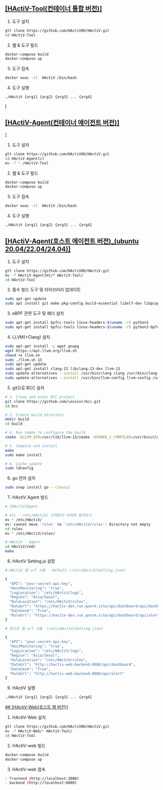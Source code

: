 [<h2> [HActiV-Tool(컨테이너 통합 버전)] </h2>
](https://github.com/HActiV00/HActiV/tree/main/HActiV-Docker)
  1. 도구 설치
  ```bash
  glt clone https://github.com/HActiV00/HActiV.git
  cd HActiV-Tool
  ```
  2. 웹 & 도구 빌드
  ```bash
  docker-compose build
  docker-compose up
  ```

  3. 도구 접속
  ```bash
  docker exec -it  HActiV /bin/bash
  ```

  4. 도구 실행
  ```bash
  ./HActiV {arg1} {arg2} {arg3} ... {arg4}
  ```

[<h2> [[HActiV-Agent(컨테이너 에이전트 버전)] </h2>](https://github.com/HActiV00/HActiV/tree/main/HActiV_Agent(C))]

  1. 도구 설치
  ```bash
  glt clone https://github.com/HActiV00/HActiV.git
  cd HActiV-Agent(c)
  mv -f * /HActiV-Tool
  ```
  2. 웹 & 도구 빌드
  ```bash
  docker-compose build
  docker-compose up
  ```

  3. 도구 접속
  ```bash
  docker exec -it  HActiV /bin/bash
  ```

  4. 도구 실행
  ```bash
  ./HActiV {arg1} {arg2} {arg3} ... {arg4}
  ```

[<h2> [HActiV-Agent(호스트 에이전트 버전)_(ubuntu 20.04/22.04/24.04)] </h2>](https://github.com/HActiV00/HActiV/tree/main/HActiV_Agent(H))

  1. 도구 설치

  ```bash
  glt clone https://github.com/HActiV00/HActiV.git
  mv -f HActiV-Agent(H)/* HActiV-Tool/
  cd HActiV-Tool
  ```

  2. 필수 빌드 도구 및 라이브러리 업데이트
  
  ```bash
  sudo apt-get update
  sudo apt install git make pkg-config build-essential libelf-dev libpcap-dev zlib1g-dev cmake
  ```
  
  3. eBPF 관련 도구 및 헤더 설치
  
  ```bash
  sudo apt-get install bpfcc-tools linux-headers-$(uname -r) python3
  sudo apt-get install bpfcc-tools linux-headers-$(uname -r) python3-bpfcc
  ```
  
  4. LLVM(+Clang) 설치
  
  ```bash
  sudo apt-get install -y wget gnupg
  wget https://apt.llvm.org/llvm.sh
  chmod +x llvm.sh
  sudo ./llvm.sh 13
  sudo apt-get update
  sudo apt-get install clang-13 libclang-13-dev llvm-13
  sudo update-alternatives --install /usr/bin/clang clang /usr/bin/clang-13 100
  sudo update-alternatives --install /usr/bin/llvm-config llvm-config /usr/bin/llvm-config-13 100
  ```
  
  5. git으로 BCC 설치
  
  ```bash
  # 1. Clone and enter BCC project
  git clone https://github.com/iovisor/bcc.git
  cd bcc
  
  # 2. Create build directory
  mkdir build
  cd build
  
  # 4. Run cmake to configure the build
  cmake -DLLVM_DIR=/usr/lib/llvm-13/cmake -DCMAKE_C_COMPILER=/usr/bin/clang-13 -DCMAKE_CXX_COMPILER=/usr/bin/clang++-13 ..
  
  # 5. Compile and install
  make
  sudo make install
  
  # 6. Cache update
  sudo ldconfig
  ```
  
  6. go 언어 설치

  ```bash
  sudo snap install go --classic
  ```
  
  7. HActiV Agent 빌드
  
  ```bash
  # [HActiV]Agent
  
  # etc - /etc/HActiV/ 디렉토리 아래에 덮어쓰기
  mv * /etc/HActiV/
  mv: cannot move 'rules' to '/etc/HActiV/rules': Directory not empty
  cd rules
  mv * /etc/HActiV/rules/
  
  # HActiV - Agent
  cd HActiV/cmd/
  make
  ```
  
  8. HActiV Setting.js 설정
  
  ```bash
  # HActiV 웹 url 사용 - Default (/etc/HActiV/Setting.json)
  
  {
    "API": "your-secret-api-key",
    "HostMonitoring": "true",
    "LogLocation": "/etc/HActiV/logs",
    "Region": "Asia/Seoul",
    "RuleLocation": "/etc/HActiV/rules",
    "DataUrl": "https://hactiv-dev.run.goorm.site/api/dashboard/api/dashboard",
    "DataSend": "True",
    "RuleUrl": "https://hactiv-dev.run.goorm.site/api/dashboard/api/alert"
  }
  ```

  ```bash
  # 호스트 웹 url 사용  (/etc/HActiV/Setting.json)
  
  {
    "API": "your-secret-api-key",
    "HostMonitoring": "true",
    "LogLocation": "/etc/HActiV/logs",
    "Region": "Asia/Seoul",
    "RuleLocation": "/etc/HActiV/rules",
    "DataUrl": "http://hactiv-web-backend:8080/api/dashboard",
    "DataSend": "True",
    "RuleUrl": "http://hactiv-web-backend:8080/api/alert"
  }
  ```

  9. HActiV 실행
  ```bash
  ./HActiV {arg1} {arg2} {arg3} ... {arg4}
  ```

[  ## [HActiV-Web(호스트 웹 버전)]](https://github.com/HActiV00/HActiV/tree/main/HActiV-Web)

  1. HActiV-Web 설치
  ```bash
  glt clone https://github.com/HActiV00/HActiV.git
  mv -f HActiV-Web/* HActiV-Tool/
  cd HActiV-Tool  
  ```

  2. HActiV-web 빌드
  ```bash
  docker-compose build
  docker-compose up
  ```

  3. HActiV-web 접속
  ```bash
  - frontend (http://localhost:3000)
  - backend (http://localhost:8080)
  ```
